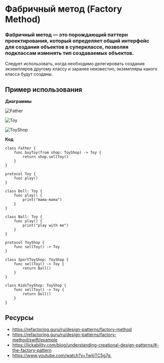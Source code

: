 # **Фабричный метод (Factory Method)**


### **Фабричный метод** — это порождающий паттерн проектирования, который определяет общий интерфейс для создания объектов в суперклассе, позволяя подклассам изменять тип создаваемых объектов.

Следует использовать, когда необходимо делегировать создание экземпляров другому классу и заранее неизвестно, экземпляры какого класса будут созданы.


## Пример использования


**Диаграммы**

![Father](../fm_image1.png)

![Toy](../fm_image2.png)

![ToyShop](../fm_image3.png)


**Код**

```
class Father {
    func buyToy(from shop: ToyShop) -> Toy {
        return shop.sellToy()
    }
}

protocol Toy {
    func play()
}

class Doll: Toy {
    func play() {
        print("mama-mama")
    }
}

class Ball: Toy {
    func play() {
        print("play with me")
    }
}

protocol ToyShop {
    func sellToy() -> Toy
}

class SportToyShop: ToyShop {
    func sellToy() -> Toy {
        return Ball()
    }
}

class KidsToyShop: ToyShop {
    func sellToy() -> Toy {
        return Doll()
    }
}
```

## Ресурсы

* https://refactoring.guru/ru/design-patterns/factory-method
* https://refactoring.guru/ru/design-patterns/factory-method/swift/example
* https://lickability.com/blog/understanding-creational-design-patterns/#-the-factory-pattern
* https://www.youtube.com/watch?v=TwIjjTC5g7g 
 
